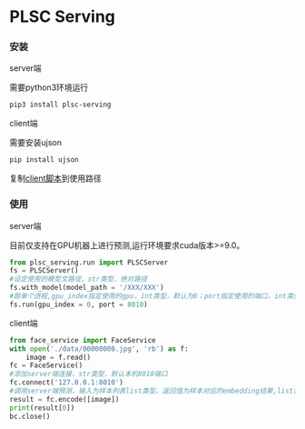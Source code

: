 # PLSC Serving

### 安装

server端

需要python3环境运行
```bash
pip3 install plsc-serving
```
client端

需要安装ujson
```bash
pip install ujson
```

复制[client脚本](./serving/client/face_service/face_service.py)到使用路径

### 使用

server端

目前仅支持在GPU机器上进行预测,运行环境要求cuda版本>=9.0。

```python
from plsc_serving.run import PLSCServer
fs = PLSCServer()
#设定使用的模型文路径，str类型，绝对路径
fs.with_model(model_path = '/XXX/XXX')
#跑单个进程,gpu_index指定使用的gpu，int类型，默认为0；port指定使用的端口，int类型，默认为8866
fs.run(gpu_index = 0, port = 8010)
```

client端

```python
from face_service import FaceService
with open('./data/00000000.jpg', 'rb') as f:
    image = f.read()
fc = FaceService()
#添加server端连接，str类型，默认本机8010端口
fc.connect('127.0.0.1:8010')
#调用server端预测，输入为样本列表list类型，返回值为样本对应的embedding结果,list类型，shape为 batch size * embedding size
result = fc.encode([image])
print(result[0])
bc.close()
```
